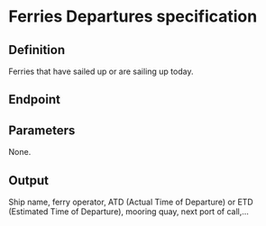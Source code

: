 # Ferries Departures specification

## Definition
Ferries that have sailed up or are sailing up today.
## Endpoint
## Parameters
None.
## Output 
Ship name, ferry operator, ATD (Actual Time of Departure) or ETD (Estimated Time of Departure), mooring quay, next port of call,...
